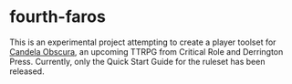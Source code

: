 # fourth-faros
This is an experimental project attempting to create a player toolset for [Candela Obscura](https://darringtonpress.com/candela/), an upcoming TTRPG from Critical Role and Derrington Press. Currently, only the Quick Start Guide for the ruleset has been released.
